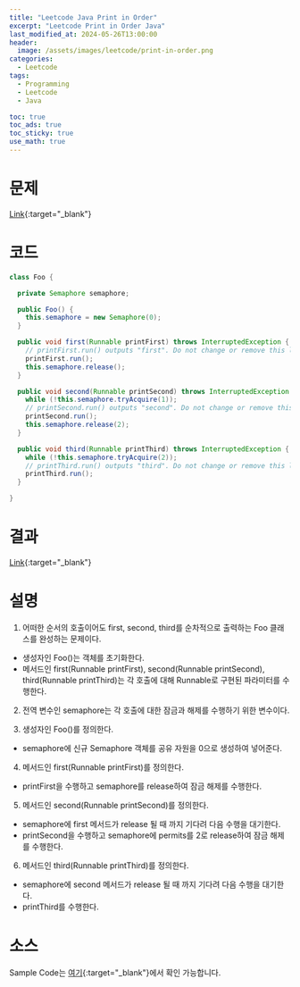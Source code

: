 ```yaml
---
title: "Leetcode Java Print in Order"
excerpt: "Leetcode Print in Order Java"
last_modified_at: 2024-05-26T13:00:00
header:
  image: /assets/images/leetcode/print-in-order.png
categories:
  - Leetcode
tags:
  - Programming
  - Leetcode
  - Java

toc: true
toc_ads: true
toc_sticky: true
use_math: true
---
```

# 문제
[Link](https://leetcode.com/problems/print-in-order/){:target="_blank"}

# 코드
```java
class Foo {

  private Semaphore semaphore;

  public Foo() {
    this.semaphore = new Semaphore(0);
  }

  public void first(Runnable printFirst) throws InterruptedException {
    // printFirst.run() outputs "first". Do not change or remove this line.
    printFirst.run();
    this.semaphore.release();
  }

  public void second(Runnable printSecond) throws InterruptedException {
    while (!this.semaphore.tryAcquire(1));
    // printSecond.run() outputs "second". Do not change or remove this line.
    printSecond.run();
    this.semaphore.release(2);
  }

  public void third(Runnable printThird) throws InterruptedException {
    while (!this.semaphore.tryAcquire(2));
    // printThird.run() outputs "third". Do not change or remove this line.
    printThird.run();
  }

}
```

# 결과
[Link](https://leetcode.com/problems/print-in-order/submissions/1268099185/){:target="_blank"}

# 설명
1. 어떠한 순서의 호출이어도 first, second, third를 순차적으로 출력하는 Foo 클래스를 완성하는 문제이다.
- 생성자인 Foo()는 객체를 초기화한다.
- 메서드인 first(Runnable printFirst), second(Runnable printSecond), third(Runnable printThird)는 각 호출에 대해 Runnable로 구현된 파라미터를 수행한다.

2. 전역 변수인 semaphore는 각 호출에 대한 잠금과 해제를 수행하기 위한 변수이다.

3. 생성자인 Foo()를 정의한다.
- semaphore에 신규 Semaphore 객체를 공유 자원을 0으로 생성하여 넣어준다.

4. 메서드인 first(Runnable printFirst)를 정의한다.
- printFirst을 수행하고 semaphore를 release하여 잠금 해제를 수행한다.

5. 메서드인 second(Runnable printSecond)를 정의한다.
- semaphore에 first 메서드가 release 될 때 까지 기다려 다음 수행을 대기한다.
- printSecond을 수행하고 semaphore에 permits를 2로 release하여 잠금 해제를 수행한다.

6. 메서드인 third(Runnable printThird)를 정의한다.
- semaphore에 second 메서드가 release 될 때 까지 기다려 다음 수행을 대기한다.
- printThird를 수행한다.

# 소스
Sample Code는 [여기](https://github.com/GracefulSoul/leetcode/blob/master/src/main/java/gracefulsoul/problems/PrintInOrder.java){:target="_blank"}에서 확인 가능합니다.